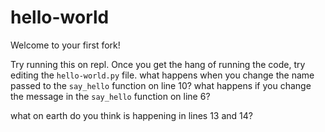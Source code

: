 # hello-world
Welcome to your first fork!

Try running this on repl.  Once you get the hang of running the code, try editing the `hello-world.py` file.  what happens when you change the name passed to the `say_hello` function on line 10?  what happens if you change the message in the `say_hello` function on line 6?

what on earth do you think is happening in lines 13 and 14?
